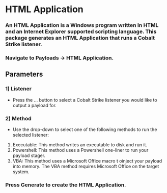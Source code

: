 # HTML Application

### An HTML Application is a Windows program written In HTML and an Internet Explorer supported scripting language. This package generates an HTML Application that runs a Cobalt Strike listener.

### Navigate to Payloads -> HTML Application.

## Parameters

### 1) Listener

 - Press the ... button to select a Cobalt Strike listener you would like to output
a payload for.

### 2) Method

 - Use the drop-down to select one of the following methods to run the selected
listener:

1) Executable: This method writes an executable to disk and run it.
2) Powershell: This method uses a Powershell one-liner to run your payload stager.
3) VBA: This method uses a Microsoft Office macro t oinject your payload into memory. The VBA method requires Microsoft Office on the target system.

### Press Generate to create the HTML Application.
